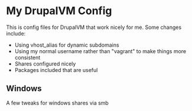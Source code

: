 # My DrupalVM Config

This is config files for DrupalVM that work nicely for me. Some changes include:

* Using vhost_alias for dynamic subdomains
* Using my normal username rather than "vagrant" to make things more consistent
* Shares configured nicely
* Packages included that are useful

## Windows

A few tweaks for windows shares via smb

